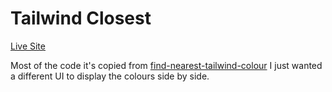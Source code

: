 # Tailwind Closest

[Live Site](https://tailwind-closest.vercel.app/)

Most of the code it's copied from [find-nearest-tailwind-colour](https://github.com/edjw/find-nearest-tailwind-colour) I just wanted a different UI to display the colours side by side.
